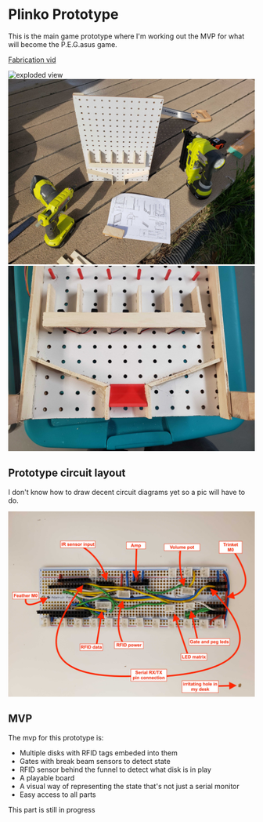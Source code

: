# Plinko Prototype

This is the main game prototype where I'm working out the MVP for what will become the P.E.G.asus game.

[Fabrication vid](https://vimeo.com/336353551)

![exploded view](readme_attachments/exploded.gif)
![exploded view](readme_attachments/construction.jpg)
![exploded view](readme_attachments/gates.jpg)

## Prototype circuit layout

I don't know how to draw decent circuit diagrams yet so a pic will have to do.

![circuit layout](readme_attachments/circuit-layout.jpg)

## MVP

The mvp for this prototype is:

-   Multiple disks with RFID tags embeded into them
-   Gates with break beam sensors to detect state
-   RFID sensor behind the funnel to detect what disk is in play
-   A playable board
-   A visual way of representing the state that's not just a serial monitor
-   Easy access to all parts

This part is still in progress
